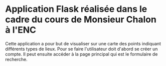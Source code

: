# Application Flask réalisée dans le cadre du cours de Monsieur Chalon à l'ENC 

Cette application a pour but de visualiser sur une carte des points indiquant différents types de lieux.
Pour se faire l'utilisateur doit d'abord se créer un compte.
Il peut ensuite accéder à la page principal qui est le formulaire de recherche.